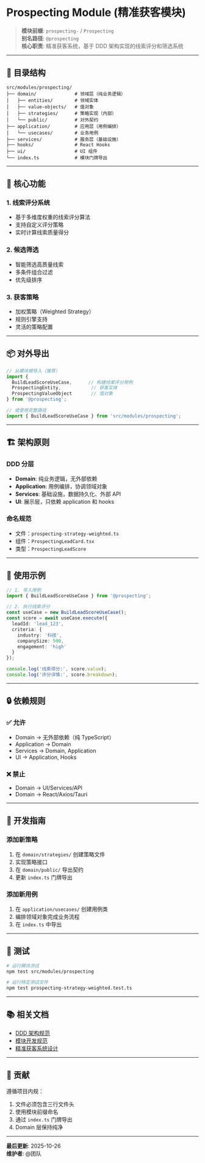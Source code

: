 # Prospecting Module (精准获客模块)

> **模块前缀**: `prospecting-` / `Prospecting`  
> **别名路径**: `@prospecting`  
> **核心职责**: 精准获客系统，基于 DDD 架构实现的线索评分和筛选系统

---

## 📁 目录结构

```
src/modules/prospecting/
├── domain/              # 领域层（纯业务逻辑）
│   ├── entities/        # 领域实体
│   ├── value-objects/   # 值对象
│   ├── strategies/      # 策略实现（内部）
│   └── public/          # 对外契约
├── application/         # 应用层（用例编排）
│   └── usecases/        # 业务用例
├── services/            # 服务层（基础设施）
├── hooks/               # React Hooks
├── ui/                  # UI 组件
└── index.ts             # 模块门牌导出
```

---

## 🎯 核心功能

### 1. 线索评分系统
- 基于多维度权重的线索评分算法
- 支持自定义评分策略
- 实时计算线索质量得分

### 2. 候选筛选
- 智能筛选高质量线索
- 多条件组合过滤
- 优先级排序

### 3. 获客策略
- 加权策略（Weighted Strategy）
- 规则引擎支持
- 灵活的策略配置

---

## 📦 对外导出

```typescript
// 从模块根导入（推荐）
import { 
  BuildLeadScoreUseCase,      // 构建线索评分用例
  ProspectingEntity,           // 获客实体
  ProspectingValueObject       // 值对象
} from '@prospecting';

// 或使用完整路径
import { BuildLeadScoreUseCase } from 'src/modules/prospecting';
```

---

## 🏗️ 架构原则

### DDD 分层
- **Domain**: 纯业务逻辑，无外部依赖
- **Application**: 用例编排，协调领域对象
- **Services**: 基础设施，数据持久化、外部 API
- **UI**: 展示层，只依赖 application 和 hooks

### 命名规范
- 文件：`prospecting-strategy-weighted.ts`
- 组件：`ProspectingLeadCard.tsx`
- 类型：`ProspectingLeadScore`

---

## 🚀 使用示例

```typescript
// 1. 导入用例
import { BuildLeadScoreUseCase } from '@prospecting';

// 2. 执行线索评分
const useCase = new BuildLeadScoreUseCase();
const score = await useCase.execute({
  leadId: 'lead_123',
  criteria: {
    industry: '科技',
    companySize: 500,
    engagement: 'high'
  }
});

console.log('线索得分:', score.value);
console.log('评分详情:', score.breakdown);
```

---

## 🔒 依赖规则

### ✅ 允许
- Domain → 无外部依赖（纯 TypeScript）
- Application → Domain
- Services → Domain, Application
- UI → Application, Hooks

### ❌ 禁止
- Domain → UI/Services/API
- Domain → React/Axios/Tauri

---

## 📝 开发指南

### 添加新策略
1. 在 `domain/strategies/` 创建策略文件
2. 实现策略接口
3. 在 `domain/public/` 导出契约
4. 更新 `index.ts` 门牌导出

### 添加新用例
1. 在 `application/usecases/` 创建用例类
2. 编排领域对象完成业务流程
3. 在 `index.ts` 中导出

---

## 🧪 测试

```bash
# 运行模块测试
npm test src/modules/prospecting

# 运行特定测试文件
npm test prospecting-strategy-weighted.test.ts
```

---

## 📚 相关文档

- [DDD 架构规范](../../../docs/architecture/ddd-guidelines.md)
- [模块开发规范](../../../.github/copilot-instructions.md)
- [精准获客系统设计](../../../docs/design/prospecting-system.md)

---

## 🤝 贡献

遵循项目内规：
1. 文件必须包含三行文件头
2. 使用模块前缀命名
3. 通过 `index.ts` 门牌导出
4. Domain 层保持纯净

---

**最后更新**: 2025-10-26  
**维护者**: @团队
